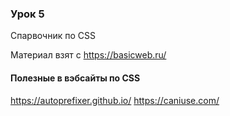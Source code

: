 ### Урок 5

Спарвочник по CSS

Материал взят с https://basicweb.ru/ 

#### Полезные в вэбсайты по CSS

https://autoprefixer.github.io/
https://caniuse.com/
